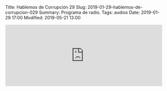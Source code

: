 Title: Hablemos de Corrupción 29
Slug: 2019-01-29-hablemos-de-corrupcion-029
Summary: Programa de radio.
Tags: audios
Date: 2019-01-29 17:00
Modified: 2019-05-21 13:00


<iframe id='audio_36153708' frameborder='0' allowfullscreen='' scrolling='no' height='200' style='border:1px solid #EEE; box-sizing:border-box; width:100%;' src="https://mx.ivoox.com/es/player_ej_36153708_4_1.html?c1=ff6600"></iframe>
